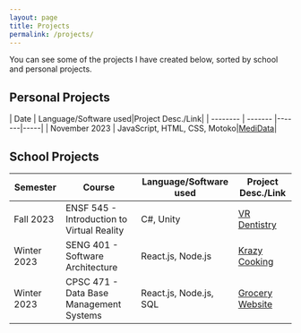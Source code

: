 ```yaml
---
layout: page
title: Projects
permalink: /projects/
---
```


You can see some of the projects I have created below, sorted by school and personal projects.

## Personal Projects

| Date    | Language/Software used|Project Desc./Link|
| -------- | ------- |-------|-----|
| November 2023  |  JavaScript, HTML, CSS, Motoko|[MediData]()|





## School Projects

| Semester    | Course | Language/Software used|Project Desc./Link|
| -------- | ------- |-------|-----|
| Fall 2023  | ENSF 545 - Introduction to Virtual Reality| C#, Unity|[VR Dentistry]()|
| Winter 2023| SENG 401 - Software Architecture |React.js, Node.js|[Krazy Cooking]()|
| Winter 2023| CPSC 471 - Data Base Management Systems   |React.js, Node.js, SQL|[Grocery Website]()|

